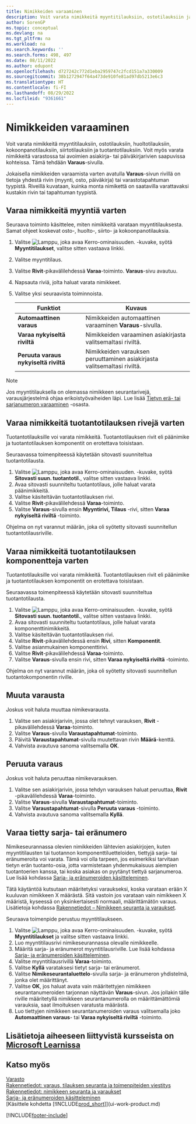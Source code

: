 ```yaml
---
title: Nimikkeiden varaaminen
description: Voit varata nimikkeitä myyntitilauksiin, ostotilauksiin ja tuotantotilauksiin. Voit myös varata nimikkeitä varastossa tai avoimien asiakirjarivien saapuvissa kohteissa.
author: SorenGP
ms.topic: conceptual
ms.devlang: na
ms.tgt_pltfrm: na
ms.workload: na
ms.search.keywords: ''
ms.search.forms: 498, 497
ms.date: 08/11/2022
ms.author: edupont
ms.openlocfilehash: d727242c772d1eba2959747c2fcd151a7a330009
ms.sourcegitcommit: 38b1272947f64a473de910fe81ad97db5213e6c3
ms.translationtype: HT
ms.contentlocale: fi-FI
ms.lasthandoff: 08/29/2022
ms.locfileid: "9361661"
---
```

# <a name="reserve-items"></a>Nimikkeiden varaaminen

Voit varata nimikkeitä myyntitilauksiin, ostotilauksiin, huoltotilauksiin, kokoonpanotilauksiin, siirtotilauksiin ja tuotantotilauksiin. Voit myös varata nimikkeitä varastossa tai avoimien asiakirja- tai päiväkirjarivien saapuvissa kohteissa. Tämä tehdään **Varaus**-sivulla.

Jokaisella nimikkeiden varaamista varten avatulla **Varaus**-sivun rivillä on tietoja yhdestä rivin (myynti, osto, päiväkirja) tai varastotapahtuman tyypistä. Riveillä kuvataan, kuinka monta nimikettä on saatavilla varattavaksi kustakin rivin tai tapahtuman tyypistä.

## <a name="reserve-items-for-sales"></a>Varaa nimikkeitä myyntiä varten

Seuraava toiminto käsittelee, miten nimikkeitä varataan myyntitilauksesta. Samat ohjeet koskevat osto-, huolto-, siirto- ja kokoonpanotilauksia.
  
1. Valitse ![Lamppu, joka avaa Kerro-ominaisuuden.](media/ui-search/search_small.png "Kerro, mitä haluat tehdä") -kuvake, syötä **Myyntitilaukset**, valitse sitten vastaava linkki.  
2. Valitse myyntitilaus.
3. Valitse **Rivit**-pikavälilehdessä **Varaa**-toiminto. **Varaus**-sivu avautuu.  
4. Napsauta riviä, jolta haluat varata nimikkeet.  
5. Valitse yksi seuraavista toiminnoista.  

    |**Funktiot**|**Kuvaus**|
    |------------------|---------------------|  
    |**Automaattinen varaus**|Nimikkeiden automaattinen varaaminen **Varaus**-sivulla.|  
    |**Varaa nykyiseltä riviltä**|Nimikkeiden varaaminen asiakirjasta valitsemaltasi riviltä.|  
    |**Peruuta varaus nykyiseltä riviltä**|Nimikkeiden varauksen peruuttaminen asiakirjasta valitsemaltasi riviltä.|

> [!NOTE]  
> Jos myyntitilauksella on olemassa nimikkeen seurantarivejä, varausjärjestelmä ohjaa erikoistyövaiheiden läpi. Lue lisää [Tietyn erä- tai sarjanumeron varaaminen](inventory-how-to-reserve-items.md#reserve-a-specific-serial-or-lot-number) -osasta.  

## <a name="reserve-an-item-for-a-production-order-line"></a>Varaa nimikkeitä tuotantotilauksen rivejä varten

Tuotantotilauksille voi varata nimikkeitä. Tuotantotilauksen rivit eli päänimike ja tuotantotilauksen komponentit on erotettava toisistaan.

Seuraavassa toimenpiteessä käytetään sitovasti suunniteltua tuotantotilausta.

1. Valitse ![Lamppu, joka avaa Kerro-ominaisuuden.](media/ui-search/search_small.png "Kerro, mitä haluat tehdä") -kuvake, syötä **Sitovasti suun. tuotantotil.**, valitse sitten vastaava linkki.  
2. Avaa sitovasti suunniteltu tuotantotilaus, jolle haluat varata päänimikkeitä.  
3. Valitse käsiteltävän tuotantotilauksen rivi.  
4. Valitse **Rivit**-pikavälilehdessä **Varaa**-toiminto.
5. Valitse **Varaus**-sivulla ensin **Myyntirivi, Tilaus** -rivi, sitten **Varaa nykyiseltä riviltä** -toiminto.  

Ohjelma on nyt varannut määrän, joka oli syötetty sitovasti suunnitellun tuotantotilausriville.

## <a name="reserve-items-for-production-order-components"></a>Varaa nimikkeitä tuotantotilauksen komponentteja varten

Tuotantotilauksille voi varata nimikkeitä. Tuotantotilauksen rivit eli päänimike ja tuotantotilauksen komponentit on erotettava toisistaan.

Seuraavassa toimenpiteessä käytetään sitovasti suunniteltua tuotantotilausta.

1. Valitse ![Lamppu, joka avaa Kerro-ominaisuuden.](media/ui-search/search_small.png "Kerro, mitä haluat tehdä") -kuvake, syötä **Sitovasti suun. tuotantotil.**, valitse sitten vastaava linkki.  
2. Avaa sitovasti suunniteltu tuotantotilaus, jolle haluat varata komponenttinimikkeitä.  
3. Valitse käsiteltävän tuotantotilauksen rivi.  
4. Valitse **Rivit**-pikavälilehdessä ensin **Rivi**, sitten **Komponentit**.  
5. Valitse asianmukainen komponenttirivi.  
6. Valitse **Rivit**-pikavälilehdessä **Varaa**-toiminto.  
7. Valitse **Varaus**-sivulla ensin rivi, sitten **Varaa nykyiseltä riviltä** -toiminto.  

Ohjelma on nyt varannut määrän, joka oli syötetty sitovasti suunnitellun tuotantokomponentin riville.

## <a name="change-a-reservation"></a>Muuta varausta

Joskus voit haluta muuttaa nimikevarausta.

1. Valitse sen asiakirjarivin, jossa olet tehnyt varauksen, **Rivit** -pikavälilehdessä **Varaa**-toiminto.  
2. Valitse **Varaus**-sivulla **Varaustapahtumat**-toiminto.
3. Päivitä **Varaustapahtumat**-sivulla muutettavan rivin **Määrä**-kenttä.
4. Vahvista avautuva sanoma valitsemalla **OK**.

## <a name="cancel-a-reservation"></a>Peruuta varaus

Joskus voit haluta peruuttaa nimikevarauksen.

1. Valitse sen asiakirjarivin, jossa tehdyn varauksen haluat peruuttaa, **Rivit** -pikavälilehdessä **Varaa**-toiminto.  
2. Valitse **Varaus**-sivulla **Varaustapahtumat**-toiminto.  
3. Valitse **Varaustapahtumat**-sivulla **Peruuta varaus** -toiminto.  
4. Vahvista avautuva sanoma valitsemalla **Kyllä**.  

## <a name="reserve-a-specific-serial-or-lot-number"></a>Varaa tietty sarja- tai eränumero

Nimikeseurannassa olevien nimikkeiden lähtevien asiakirjojen, kuten myyntitilausten tai tuotannon komponenttiluetteloiden, tiettyjä sarja- tai eränumeroita voi varata. Tämä voi olla tarpeen, jos esimerkiksi tarvitaan tietyn erän tuotanto-osia, jotta varmistetaan yhdenmukaisuus aiempien tuotantoerien kanssa, tai koska asiakas on pyytänyt tiettyä sarjanumeroa. Lue lisää kohdassa [Sarja- ja eränumeroiden käsitteleminen](inventory-how-work-item-tracking.md).

Tätä käytäntöä kutsutaan määritetyksi varaukseksi, koska varataan erään X kuuluvan nimikkeen X määrästä. Sitä vastoin jos varataan vain nimikkeen X määristä, kyseessä on yksinkertaisesti normaali, määrittämätön varaus. Lisätietoja kohdassa [Rakennetiedot – Nimikkeen seuranta ja varaukset](design-details-item-tracking-and-reservations.md).

Seuraava toimenpide perustuu myyntitilaukseen.

1. Valitse ![Lamppu, joka avaa Kerro-ominaisuuden.](media/ui-search/search_small.png "Kerro, mitä haluat tehdä") -kuvake, syötä **Myyntitilaukset** ja valitse sitten vastaava linkki.  
2. Luo myyntitilausrivi nimikeseurannassa olevalle nimikkeelle.  
3. Määritä sarja- ja eränumerot myyntitilausriville. Lue lisää kohdassa [Sarja- ja eränumeroiden käsitteleminen](inventory-how-work-item-tracking.md).
4. Valitse myyntitilausrivillä **Varaa**-toiminto.  
5. Valitse **Kyllä** varataksesi tietyt sarja- tai eränumerot.  
6. Valitse **Nimikeseurantaluettelo**-sivulla sarja- ja eränumeron yhdistelmä, jonka olet määrittänyt.  
7. Valitse **OK**, jos haluat avata vain määritettyjen nimikkeen seurantanumeroiden tarjonnan näyttävän **Varaus**-sivun. Jos jollakin tälle riville määritetyllä nimikkeen seurantanumerolla on määrittämättömiä varauksia, saat ilmoituksen varatusta määrästä.  
8. Luo tiettyjen nimikkeen seurantanumeroiden varaus valitsemalla joko **Automaattinen varaus**- tai **Varaa nykyiseltä riviltä** -toiminto.

## <a name="see-related-training-at-microsoft-learn"></a>Lisätietoja aiheeseen liittyvistä kursseista on [Microsoft Learnissa](/learn/modules/manage-outbound-serial-lot-numbers/)

## <a name="see-also"></a>Katso myös

[Varasto](inventory-manage-inventory.md)  
[Rakennetiedot: varaus, tilauksen seuranta ja toimenpiteiden viestitys](design-details-reservation-order-tracking-and-action-messaging.md)  
[Rakennetiedot: nimikkeen seuranta ja varaukset](design-details-item-tracking-and-reservations.md)  
[Sarja- ja eränumeroiden käsitteleminen](inventory-how-work-item-tracking.md)  
[Käsittele kohdetta [!INCLUDE[prod_short](includes/prod_short.md)]](ui-work-product.md)

[!INCLUDE[footer-include](includes/footer-banner.md)]
